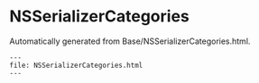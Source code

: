 
# NSSerializerCategories

Automatically generated from Base/NSSerializerCategories.html.

``` {raw} html
---
file: NSSerializerCategories.html
---
```
